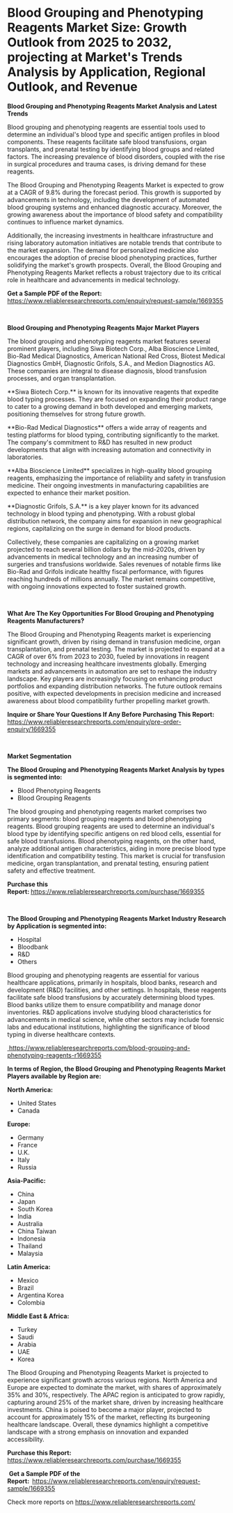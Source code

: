 <p><h1>Blood Grouping and Phenotyping Reagents Market Size: Growth Outlook from 2025 to 2032, projecting at Market's Trends Analysis by Application, Regional Outlook, and Revenue</h1></p><p><strong>Blood Grouping and Phenotyping Reagents Market Analysis and Latest Trends</strong></p>
<p><p>Blood grouping and phenotyping reagents are essential tools used to determine an individual's blood type and specific antigen profiles in blood components. These reagents facilitate safe blood transfusions, organ transplants, and prenatal testing by identifying blood groups and related factors. The increasing prevalence of blood disorders, coupled with the rise in surgical procedures and trauma cases, is driving demand for these reagents.</p><p>The Blood Grouping and Phenotyping Reagents Market is expected to grow at a CAGR of 9.8% during the forecast period. This growth is supported by advancements in technology, including the development of automated blood grouping systems and enhanced diagnostic accuracy. Moreover, the growing awareness about the importance of blood safety and compatibility continues to influence market dynamics. </p><p>Additionally, the increasing investments in healthcare infrastructure and rising laboratory automation initiatives are notable trends that contribute to the market expansion. The demand for personalized medicine also encourages the adoption of precise blood phenotyping practices, further solidifying the market's growth prospects. Overall, the Blood Grouping and Phenotyping Reagents Market reflects a robust trajectory due to its critical role in healthcare and advancements in medical technology.</p></p>
<p><strong>Get a Sample PDF of the Report:&nbsp;</strong> <a href="https://www.reliableresearchreports.com/enquiry/request-sample/1669355?utm_campaign=3359&utm_medium=2&utm_source=Github&utm_content=ia&utm_term=04042025&utm_id=blood-grouping-and-phenotyping-reagents">https://www.reliableresearchreports.com/enquiry/request-sample/1669355</a></p>
<p>&nbsp;</p>
<p><strong>Blood Grouping and Phenotyping Reagents Major Market Players</strong></p>
<p><p>The blood grouping and phenotyping reagents market features several prominent players, including Siwa Biotech Corp., Alba Bioscience Limited, Bio-Rad Medical Diagnostics, American National Red Cross, Biotest Medical Diagnostics GmbH, Diagnostic Grifols, S.A., and Medion Diagnostics AG. These companies are integral to disease diagnosis, blood transfusion processes, and organ transplantation.</p><p>**Siwa Biotech Corp.** is known for its innovative reagents that expedite blood typing processes. They are focused on expanding their product range to cater to a growing demand in both developed and emerging markets, positioning themselves for strong future growth.</p><p>**Bio-Rad Medical Diagnostics** offers a wide array of reagents and testing platforms for blood typing, contributing significantly to the market. The company's commitment to R&D has resulted in new product developments that align with increasing automation and connectivity in laboratories.</p><p>**Alba Bioscience Limited** specializes in high-quality blood grouping reagents, emphasizing the importance of reliability and safety in transfusion medicine. Their ongoing investments in manufacturing capabilities are expected to enhance their market position.</p><p>**Diagnostic Grifols, S.A.** is a key player known for its advanced technology in blood typing and phenotyping. With a robust global distribution network, the company aims for expansion in new geographical regions, capitalizing on the surge in demand for blood products.</p><p>Collectively, these companies are capitalizing on a growing market projected to reach several billion dollars by the mid-2020s, driven by advancements in medical technology and an increasing number of surgeries and transfusions worldwide. Sales revenues of notable firms like Bio-Rad and Grifols indicate healthy fiscal performance, with figures reaching hundreds of millions annually. The market remains competitive, with ongoing innovations expected to foster sustained growth.</p></p>
<p>&nbsp;</p>
<p><strong>What Are The Key Opportunities For Blood Grouping and Phenotyping Reagents Manufacturers?</strong></p>
<p><p>The Blood Grouping and Phenotyping Reagents market is experiencing significant growth, driven by rising demand in transfusion medicine, organ transplantation, and prenatal testing. The market is projected to expand at a CAGR of over 6% from 2023 to 2030, fueled by innovations in reagent technology and increasing healthcare investments globally. Emerging markets and advancements in automation are set to reshape the industry landscape. Key players are increasingly focusing on enhancing product portfolios and expanding distribution networks. The future outlook remains positive, with expected developments in precision medicine and increased awareness about blood compatibility further propelling market growth.</p></p>
<p><strong>Inquire or Share Your Questions If Any Before Purchasing This Report:</strong> <a href="https://www.reliableresearchreports.com/enquiry/pre-order-enquiry/1669355?utm_campaign=3359&utm_medium=2&utm_source=Github&utm_content=ia&utm_term=04042025&utm_id=blood-grouping-and-phenotyping-reagents">https://www.reliableresearchreports.com/enquiry/pre-order-enquiry/1669355</a></p>
<p>&nbsp;</p>
<p><strong>Market Segmentation</strong></p>
<p><strong>The Blood Grouping and Phenotyping Reagents Market Analysis by types is segmented into:</strong></p>
<p><ul><li>Blood Phenotyping Reagents</li><li>Blood Grouping Reagents</li></ul></p>
<p><p>The blood grouping and phenotyping reagents market comprises two primary segments: blood grouping reagents and blood phenotyping reagents. Blood grouping reagents are used to determine an individual's blood type by identifying specific antigens on red blood cells, essential for safe blood transfusions. Blood phenotyping reagents, on the other hand, analyze additional antigen characteristics, aiding in more precise blood type identification and compatibility testing. This market is crucial for transfusion medicine, organ transplantation, and prenatal testing, ensuring patient safety and effective treatment.</p></p>
<p><strong>Purchase this Report:&nbsp;</strong><a href="https://www.reliableresearchreports.com/purchase/1669355?utm_campaign=3359&utm_medium=2&utm_source=Github&utm_content=ia&utm_term=04042025&utm_id=blood-grouping-and-phenotyping-reagents">https://www.reliableresearchreports.com/purchase/1669355</a></p>
<p>&nbsp;</p>
<p><strong>The Blood Grouping and Phenotyping Reagents Market Industry Research by Application is segmented into:</strong></p>
<p><ul><li>Hospital</li><li>Bloodbank</li><li>R&D</li><li>Others</li></ul></p>
<p><p>Blood grouping and phenotyping reagents are essential for various healthcare applications, primarily in hospitals, blood banks, research and development (R&D) facilities, and other settings. In hospitals, these reagents facilitate safe blood transfusions by accurately determining blood types. Blood banks utilize them to ensure compatibility and manage donor inventories. R&D applications involve studying blood characteristics for advancements in medical science, while other sectors may include forensic labs and educational institutions, highlighting the significance of blood typing in diverse healthcare contexts.</p></p>
<p><a href="https://www.reliableresearchreports.com/blood-grouping-and-phenotyping-reagents-r1669355?utm_campaign=3359&utm_medium=2&utm_source=Github&utm_content=ia&utm_term=04042025&utm_id=blood-grouping-and-phenotyping-reagents">&nbsp;https://www.reliableresearchreports.com/blood-grouping-and-phenotyping-reagents-r1669355</a></p>
<p><strong>In terms of Region, the Blood Grouping and Phenotyping Reagents Market Players available by Region are:</strong></p>
<p>
    <p> <strong> North America: </strong>
        <ul>
            <li>United States</li>
            <li>Canada</li>
        </ul>
        </p> 
    <p> <strong> Europe: </strong>
        <ul>
            <li>Germany</li>
            <li>France</li>
            <li>U.K.</li>
            <li>Italy</li>
            <li>Russia</li>
        </ul>
        </p> 
    <p> <strong> Asia-Pacific: </strong>
        <ul>
            <li>China</li>
            <li>Japan</li>
            <li>South Korea</li>
            <li>India</li>
            <li>Australia</li>
            <li>China Taiwan</li>
            <li>Indonesia</li>
            <li>Thailand</li>
            <li>Malaysia</li>
        </ul>
        </p> 
    <p> <strong> Latin America: </strong>
        <ul>
            <li>Mexico</li>
            <li>Brazil</li>
            <li>Argentina Korea</li>
            <li>Colombia</li>
        </ul>
        </p> 
    <p> <strong> Middle East & Africa: </strong>
        <ul>
            <li>Turkey</li>
            <li>Saudi</li>
            <li>Arabia</li>
            <li>UAE</li>
            <li>Korea</li>
        </ul>
    </p>
    </p>
<p><p>The Blood Grouping and Phenotyping Reagents Market is projected to experience significant growth across various regions. North America and Europe are expected to dominate the market, with shares of approximately 35% and 30%, respectively. The APAC region is anticipated to grow rapidly, capturing around 25% of the market share, driven by increasing healthcare investments. China is poised to become a major player, projected to account for approximately 15% of the market, reflecting its burgeoning healthcare landscape. Overall, these dynamics highlight a competitive landscape with a strong emphasis on innovation and expanded accessibility.</p></p>
<p><strong>Purchase this Report: </strong><a href="https://www.reliableresearchreports.com/purchase/1669355?utm_campaign=3359&utm_medium=2&utm_source=Github&utm_content=ia&utm_term=04042025&utm_id=blood-grouping-and-phenotyping-reagents">https://www.reliableresearchreports.com/purchase/1669355</a></p>
<p>&nbsp;<strong>Get a Sample PDF of the Report:&nbsp;&nbsp;</strong><a href="https://www.reliableresearchreports.com/enquiry/request-sample/1669355?utm_campaign=3359&utm_medium=2&utm_source=Github&utm_content=ia&utm_term=04042025&utm_id=blood-grouping-and-phenotyping-reagents">https://www.reliableresearchreports.com/enquiry/request-sample/1669355</a></p>
<p><strong></strong></p>
<p>Check more reports on <a href="https://www.reliableresearchreports.com/?utm_campaign=3359&utm_medium=2&utm_source=Github&utm_content=ia&utm_term=04042025&utm_id=blood-grouping-and-phenotyping-reagents">https://www.reliableresearchreports.com/</a></p>